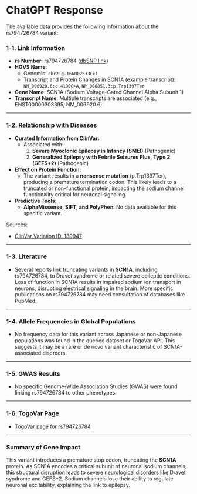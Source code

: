 # ChatGPT Response

The available data provides the following information about the rs794726784 variant:

### 1-1. **Link Information**
- **rs Number**: rs794726784 ([dbSNP link](https://identifiers.org/dbsnp/rs794726784))
- **HGVS Name**:
  - Genomic: `chr2:g.166002533C>T`
  - Transcript and Protein Changes in SCN1A (example transcript): `NM_006920.6:c.4190G>A`, `NP_008851.3:p.Trp1397Ter`
- **Gene Name**: SCN1A (Sodium Voltage-Gated Channel Alpha Subunit 1)
- **Transcript Name**: Multiple transcripts are associated (e.g., ENST00000303395, NM_006920.6).

---

### 1-2. **Relationship with Diseases**
- **Curated Information from ClinVar:**
  - Associated with:
    1. **Severe Myoclonic Epilepsy in Infancy (SMEI)** (Pathogenic)
    2. **Generalized Epilepsy with Febrile Seizures Plus, Type 2 (GEFS+2)** (Pathogenic)
- **Effect on Protein Function:** 
  - The variant results in a **nonsense mutation** (p.Trp1397Ter), producing a premature termination codon. This likely leads to a truncated or non-functional protein, impacting the sodium channel functionality critical for neuronal signaling.
- **Predictive Tools:**
  - **AlphaMissense, SIFT, and PolyPhen**: No data available for this specific variant.

Sources:
- [ClinVar Variation ID: 189947](https://www.ncbi.nlm.nih.gov/clinvar/variation/189947/)

---

### 1-3. **Literature**
- Several reports link truncating variants in **SCN1A**, including rs794726784, to Dravet syndrome or related severe epileptic conditions. Loss of function in SCN1A results in impaired sodium ion transport in neurons, disrupting electrical signaling in the brain. More specific publications on rs794726784 may need consultation of databases like PubMed.

---

### 1-4. **Allele Frequencies in Global Populations**
- No frequency data for this variant across Japanese or non-Japanese populations was found in the queried dataset or TogoVar API. This suggests it may be a rare or de novo variant characteristic of SCN1A-associated disorders.

---

### 1-5. **GWAS Results**
- No specific Genome-Wide Association Studies (GWAS) were found linking rs794726784 to other phenotypes.

---

### 1-6. **TogoVar Page**
- [TogoVar page for rs794726784](https://togovar.biosciencedbc.jp/variant/tgv417503298)

---

### Summary of Gene Impact
This variant introduces a premature stop codon, truncating the **SCN1A** protein. As SCN1A encodes a critical subunit of neuronal sodium channels, this structural disruption leads to severe neurological disorders like Dravet syndrome and GEFS+2. Sodium channels lose their ability to regulate neuronal excitability, explaining the link to epilepsy.

